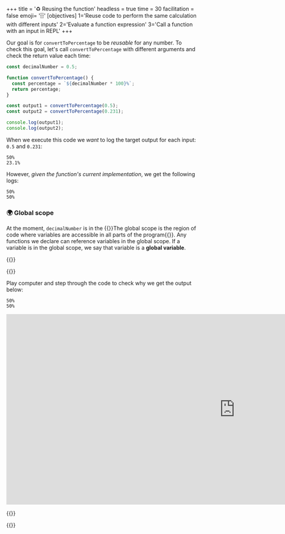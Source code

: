 +++
title = '♻️ Reusing the function'
headless = true
time = 30
facilitation = false
emoji= '🗄️'
[objectives]
    1='Reuse code to perform the same calculation with different inputs'
    2='Evaluate a function expression'
    3='Call a function with an input in REPL'
+++

Our goal is for `convertToPercentage` to be _reusable_ for any number. To check this goal, let's call `convertToPercentage` with different arguments and check the return value each time:

```js {linenos=table,hl_lines=["8-9"],linenostart=1}
const decimalNumber = 0.5;

function convertToPercentage() {
  const percentage = `${decimalNumber * 100}%`;
  return percentage;
}

const output1 = convertToPercentage(0.5);
const output2 = convertToPercentage(0.231);

console.log(output1);
console.log(output2);
```

When we execute this code we _want_ to log the target output for each input: `0.5` and `0.231`:

```
50%
23.1%
```

However, _given the function's current implementation_, we get the following logs:

```
50%
50%
```

### 🌍 Global scope

At the moment, `decimalNumber` is in the {{<tooltip title="global scope">}}The global scope is the region of code where variables are accessible in all parts of the program{{</tooltip>}}. Any functions we declare can reference variables in the global scope. If a variable is in the global scope, we say that variable is a **global variable**.

{{<tabs name="activities">}}

{{<tab name="🎮 Play computer">}}

Play computer and step through the code to check why we get the output below:

```console
50%
50%
```

<iframe title="interactive widget" width="1200" height="500" frameborder="0" src="https://pythontutor.com/iframe-embed.html#code=const%20decimalNumber%20%3D%200.5%3B%0A%0Afunction%20convertToPercentage%28%29%20%7B%0A%20%20const%20percentage%20%3D%20%60%24%7BdecimalNumber%20*%20100%7D%25%60%3B%0A%20%20return%20percentage%3B%0A%7D%0A%0Aconst%20output1%20%3D%20convertToPercentage%280.5%29%3B%0Aconst%20output2%20%3D%20convertToPercentage%280.231%29%3B%0A%0Aconsole.log%28output1%29%3B%0Aconsole.log%28output2%29%3B&codeDivHeight=400&codeDivWidth=600&cumulative=false&curInstr=11&heapPrimitives=nevernest&origin=opt-frontend.js&py=js&rawInputLstJSON=%5B%5D&textReferences=false"> </iframe>

{{</tab>}}

{{</tabs>}}
